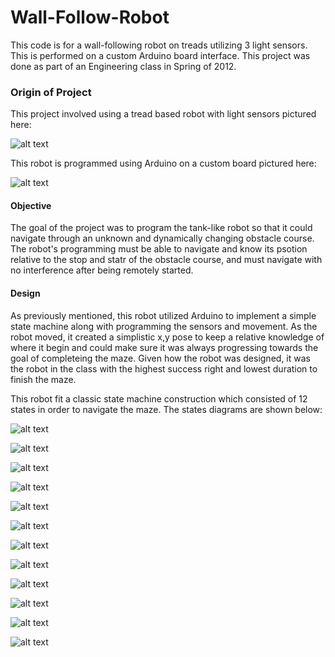 # Wall-Follow-Robot
This code is for a wall-following robot on treads utilizing 3 light sensors. This is performed on a custom Arduino board interface. This project was done as part of an Engineering class in Spring of 2012.

[//]: # (Image References)

[image1]: ./ArduinoPictures/GFURobot.png "Project Tank Robot"
[image2]: ./ArduinoPictures/RavenBoard.png "Project Tank Robot"
[image3]: ./ArduinoPictures/StateClearWallLeft.png "State Clear Wall Left"
[image4]: ./ArduinoPictures/StateClearWallRight.png "State Clear Wall Right"
[image5]: ./ArduinoPictures/StateCornered.png "State Cornered"
[image6]: ./ArduinoPictures/StateFollowLeft.png "State Follow Left"
[image7]: ./ArduinoPictures/StateFollowRight.png "State Follow Right"
[image8]: ./ArduinoPictures/StateLefthandCorner.png "State Lefthand Corner"
[image9]: ./ArduinoPictures/StatePivotLeft.png "State Pivot Left"
[image10]: ./ArduinoPictures/StatePivotRight.png "State Pivot Right"
[image11]: ./ArduinoPictures/StateRighthandCorner.png "State Righthand Corner"
[image12]: ./ArduinoPictures/StateStop.png "State Stop"
[image13]: ./ArduinoPictures/StateStraight.png "State Straight"
[image14]: ./ArduinoPictures/StateWallTurn.png "State Wall Turn"

### Origin of Project

This project involved using a tread based robot with light sensors pictured here:

![alt text][image1]

This robot is programmed using Arduino on a custom board pictured here:

![alt text][image2]

#### Objective

The goal of the project was to program the tank-like robot so that it could navigate through an unknown and dynamically changing obstacle course. The robot's programming must be able to navigate and know its psotion relative to the stop and statr of the obstacle course, and must navigate with no interference after being remotely started.

#### Design

As previously mentioned, this robot utilized Arduino to implement a simple state machine along with programming the sensors and movement. As the robot moved, it created a simplistic x,y pose to keep a relative knowledge of where it begin and could make sure it was always progressing towards the goal of completeing the maze. Given how the robot was designed, it was the robot in the class with the highest success right and lowest duration to finish the maze.

This robot fit a classic state machine construction which consisted of 12 states in order to navigate the maze. The states diagrams are shown below:

![alt text][image13]

![alt text][image12]

![alt text][image6]

![alt text][image7]

![alt text][image3]

![alt text][image4]

![alt text][image9]

![alt text][image10]

![alt text][image8]

![alt text][image11]

![alt text][image5]

![alt text][image14]
